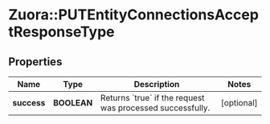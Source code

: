 # Zuora::PUTEntityConnectionsAcceptResponseType

## Properties
Name | Type | Description | Notes
------------ | ------------- | ------------- | -------------
**success** | **BOOLEAN** | Returns &#x60;true&#x60; if the request was processed successfully.  | [optional] 


